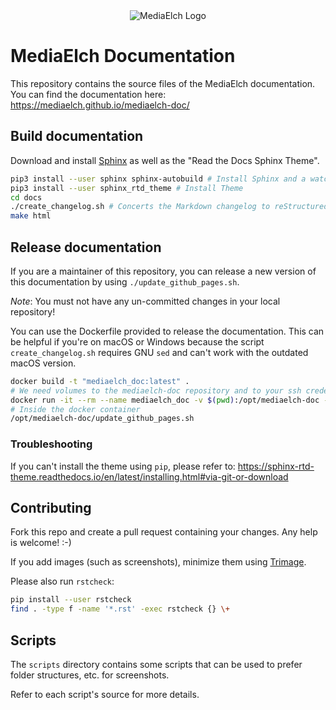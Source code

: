 <div align="center">
	<img alt="MediaElch Logo" src="docs/source/images/MediaElch.png" />
</div>

# MediaElch Documentation

This repository contains the source files of the MediaElch documentation.
You can find the documentation here: https://mediaelch.github.io/mediaelch-doc/


## Build documentation

Download and install [Sphinx](http://www.sphinx-doc.org/en/master/) as well
as the "Read the Docs Sphinx Theme".

```sh
pip3 install --user sphinx sphinx-autobuild # Install Sphinx and a watch tool
pip3 install --user sphinx_rtd_theme # Install Theme
cd docs
./create_changelog.sh # Concerts the Markdown changelog to reStructuredText
make html
```


## Release documentation

If you are a maintainer of this repository, you can release a new version of this
documentation by using `./update_github_pages.sh`.

*Note*: You must not have any un-committed changes in your local repository!

You can use the Dockerfile provided to release the documentation. This can be
helpful if you're on macOS or Windows because the script `create_changelog.sh`
requires GNU `sed` and can't work with the outdated macOS version.

```sh
docker build -t "mediaelch_doc:latest" .
# We need volumes to the mediaelch-doc repository and to your ssh credentials
docker run -it --rm --name mediaelch_doc -v $(pwd):/opt/mediaelch-doc -v ${HOME}/.ssh:/root/.ssh mediaelch_doc:latest
# Inside the docker container
/opt/mediaelch-doc/update_github_pages.sh
```


### Troubleshooting

If you can't install the theme using `pip`, please refer to:
https://sphinx-rtd-theme.readthedocs.io/en/latest/installing.html#via-git-or-download


## Contributing

Fork this repo and create a pull request containing your changes.
Any help is welcome! :-)

If you add images (such as screenshots), minimize them using
[Trimage](https://trimage.org/).

Please also run `rstcheck`:
```sh
pip install --user rstcheck
find . -type f -name '*.rst' -exec rstcheck {} \+
```


## Scripts

The `scripts` directory contains some scripts that can be used
to prefer folder structures, etc. for screenshots.

Refer to each script's source for more details.
